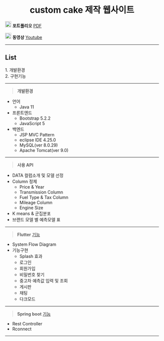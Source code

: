 <center><h1> custom cake 제작 웹사이트 </h1> </center>

<img src =https://upload.wikimedia.org/wikipedia/commons/thumb/8/87/PDF_file_icon.svg/1667px-PDF_file_icon.svg.png width = 20,m height = 20 > **포트폴리오**  [PDF](https://github.com/javanyam/Web-MVC-AllWays-Project/blob/main/Spring_Allways.pptx.pdf)

<img src =https://cdn-icons-png.flaticon.com/512/1384/1384060.png width = 20,m height = 20 > **동영상** [Youtube](https://www.youtube.com/watch?v=LMnzQs5RUEA)

___


<h2>List</h2>
1. 개발환경 <br>
2. 구현기능 <br>
  
___

>**개발환경**
- 언어
  - Java 11
- 프론트엔드
  - Bootstrap 5.2.2
  - JavaScript 5
- 백엔드 
  - JSP MVC Pattern
  - eclipse IDE 4.25.0
  - MySQL(ver 8.0.29)
  - Apache Tomcat(ver 9.0)

___

> **사용 API** []()
- DATA 컬럼소개 및 모델 선정
- Column 정제
  - Price & Year 
  - Transmission Column 
  - Fuel Type & Tax Column
  - Mileage Column
  - Engine Size
- K means & 군집분포
- 브랜드 모델 별 예측모델 표

___

> **Flutter** [기능](https://github.com/javanyam/R_Flutter-Project/blob/main/03.chasajo_Portfolio/Flutter.pdf)
- System Flow Diagram
- 기능구현
  - Splash 효과
  - 로그인
  - 회원가입
  - 비밀번호 찾기
  - 중고차 예측값 입력 및 조회
  - 게시판
  - 채팅
  - 다크모드
___

> **Spring boot** [기능](https://github.com/javanyam/R_Flutter-Project/blob/main/03.chasajo_Portfolio/RESTful%20API.pdf)
- Rest Controller
- Rconnect

___
